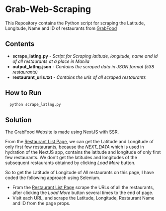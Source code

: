 # Grab-Web-Scraping
This Repository contains the Python script for scraping the Latitude, Longitude, Name and ID of restaurants from [GrabFood](https://food.grab.com/ph/en/)

## Contents
<ul>
  <li><strong>scrape_latlng.py</strong> - <i>Script for Scraping latitude, longitude, name and id of all restaurants at a place in Manila</i></li>
  <li><strong>output_latlng.json</strong> - <i>Contains the scraped data in JSON format (538 restaurants)</i></li>
  <li><strong>restaurant_urls.txt</strong> - <i>Contains the urls of all scraped restaurants</i></li>
</ul>

## How to Run
```bash
  python scrape_latlng.py
```

## Solution
The GrabFood Website is made using NextJS with SSR. 

From the [Restaurant List Page](https://food.grab.com/ph/en/), we can get the Latitude and Longitude of only first few restaurants, because the *NEXT_DATA* which is used in hydration of the NextJS app, contains the latitude and longitude of only first few restaurants.
We don't get the latitudes and longitudes of the subsequent restaurants obtained by clicking *Load More* button.

So to get the Latitude of Longitude of All restaurants on this page, I have coded the following approach using Selenium.

<ul>
  <li>From the <a href="https://food.grab.com/ph/en/">Restaurant List Page</a> scrape the URLs of all the restaurants, after clicking the <i>Load More</i> button several times to the end of page.</li>
  
  <li>Visit each URL, and scrape the Latitude, Longitude, Restaurant Name and ID from the page props.</li>
</ul>
